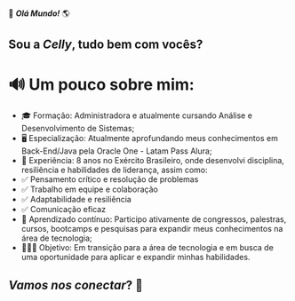 👋 ***Olá Mundo!*** 🌎

## Sou a ***Celly***, tudo bem com vocês?

# 🔊 Um pouco sobre mim:
- 🎓 Formação: Administradora e atualmente cursando Análise e Desenvolvimento de Sistemas;
- 🖥️ Especialização: Atualmente aprofundando meus conhecimentos em Back-End/Java pela Oracle One - Latam Pass Alura;
- 🔰 Experiência: 8 anos no Exército Brasileiro, onde desenvolvi disciplina, resiliência e habilidades de liderança, assim como:
- ✅ Pensamento crítico e resolução de problemas
- ✅ Trabalho em equipe e colaboração
- ✅ Adaptabilidade e resiliência
- ✅ Comunicação eficaz
- 🚀 Aprendizado contínuo: Participo ativamente de congressos, palestras, cursos, bootcamps e pesquisas para expandir meus conhecimentos na área de tecnologia;
- 👩🏻‍💻 Objetivo: Em transição para a área de tecnologia e em busca de uma oportunidade para aplicar e expandir minhas habilidades.



 ## ***Vamos nos conectar***? 🚀


<!---
CellyLima/CellyLima is a ✨ special ✨ repository because its `README.md` (this file) appears on your GitHub profile.
You can click the Preview link to take a look at your changes.
--->

